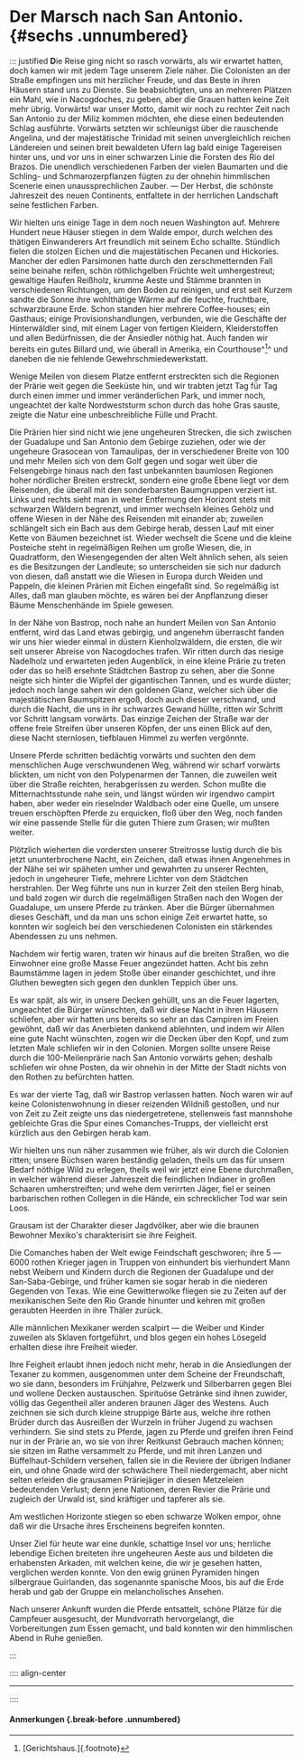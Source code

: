 # Der Marsch nach San Antonio. {#sechs .unnumbered}

::: justified
**D**ie Reise ging nicht so rasch vorwärts, als wir erwartet hatten, doch kamen wir
mit jedem Tage unserem Ziele näher. Die Colonisten an der Straße empfingen uns
mit herzlicher Freude, und das Beste in ihren Häusern stand uns zu Dienste. Sie
beabsichtigten, uns an mehreren Plätzen ein Mahl, wie in Nacogdoches, zu geben,
aber die Grauen hatten keine Zeit mehr übrig. Vorwärts! war unser Motto, damit
wir noch zu rechter Zeit nach San Antonio zu der Miliz kommen möchten, ehe diese
einen bedeutenden Schlag ausführte. Vorwärts setzten wir schleunigst über die
rauschende Angelina, und der majestätische Trinidad mit seinen unvergleichlich
reichen Ländereien und seinen breit bewaldeten Ufern lag bald einige Tagereisen
hinter uns, und vor uns in einer schwarzen Linie die Forsten des Rio del Brazos.
Die unendlich verschiedenen Farben der vielen Baumarten und die Schling- und
Schmarozerpflanzen fügten zu der ohnehin himmlischen Scenerie einen
unaussprechlichen Zauber. — Der Herbst, die schönste Jahreszeit des neuen
Continents, entfaltete in der herrlichen Landschaft seine festlichen Farben.

Wir hielten uns einige Tage in dem noch neuen Washington auf. Mehrere Hundert
neue Häuser stiegen in dem Walde empor, durch welchen des thätigen Einwanderers
Art freundlich mit seinem Echo schallte. Stündlich fielen die stolzen Eichen und
die majestätischen Pecanen und Hickories. Mancher der edlen Parsimonen hatte
durch den zerschmetternden Fall seine beinahe reifen, schön röthlichgelben
Früchte weit umhergestreut; gewaltige Haufen Reißholz, krumme Aeste und Stämme
brannten in verschiedenen Richtungen, um den Boden zu reinigen, und erst seit
Kurzem sandte die Sonne ihre wohlthätige Wärme auf die feuchte, fruchtbare,
schwarzbraune Erde. Schon standen hier mehrere Coffee-houses; ein Gasthaus;
einige Provisionshandlungen, verbunden, wie die Geschäfte der Hinterwäldler
sind, mit einem Lager von fertigen Kleidern, Kleiderstoffen und allen
Bedürfnissen, die der Ansiedler nöthig hat. Auch fanden wir bereits ein gutes
Billard und, wie überall in Amerika, ein Courthouse^[^0600]^ und daneben die nie
fehlende Gewehrschmiedewerkstatt.

Wenige Meilen von diesem Platze entfernt erstreckten sich die Regionen der
Prärie weit gegen die Seeküste hin, und wir trabten jetzt Tag für Tag durch
einen immer und immer veränderlichen Park, und immer noch, ungeachtet der kalte
Nordweststurm schon durch das hohe Gras sauste, zeigte die Natur eine
unbeschreibliche Fülle und Pracht.

Die Prärien hier sind nicht wie jene ungeheuren Strecken, die sich zwischen der
Guadalupe und San Antonio dem Gebirge zuziehen, oder wie der ungeheure Grasocean
von Tamaulipas, der in verschiedener Breite von 100 und mehr Meilen sich von dem
Golf gegen und sogar weit über die Felsengebirge hinaus nach den fast
unbekannten baumlosen Regionen hoher nördlicher Breiten erstreckt, sondern eine
große Ebene liegt vor dem Reisenden, die überall mit den sonderbarsten
Baumgruppen verziert ist. Links und rechts sieht man in weiter Entfernung den
Horizont stets mit schwarzen Wäldern begrenzt, und immer wechseln kleines Gehölz
und offene Wiesen in der Nähe des Reisenden mit einander ab; zuweilen schlängelt
sich ein Bach aus dem Gebirge herab, dessen Lauf mit einer Kette von Bäumen
bezeichnet ist. Wieder wechselt die Scene und die kleine Posteiche steht in
regelmäßigen Reihen um große Wiesen, die, in Quadratform, den Wiesengegenden der
alten Welt ähnlich sehen, als seien es die Besitzungen der Landleute; so
unterscheiden sie sich nur dadurch von diesen, daß anstatt wie die Wiesen in
Europa durch Weiden und Pappeln, die kleinen Prärien mit Eichen eingefaßt sind.
So regelmäßig ist Alles, daß man glauben möchte, es wären bei der Anpflanzung
dieser Bäume Menschenhände im Spiele gewesen.

In der Nähe von Bastrop, noch nahe an hundert Meilen von San Antonio entfernt,
wird das Land etwas gebirgig, und angenehm überrascht fanden wir uns hier wieder
einmal in düstern Kienholzwäldern, die ersten, die wir seit unserer Abreise von
Nacogdoches trafen. Wir ritten durch das riesige Nadelholz und erwarteten jeden
Augenblick, in eine kleine Prärie zu treten oder das so heiß ersehnte Städtchen
Bastrop zu sehen, aber die Sonne neigte sich hinter die Wipfel der gigantischen
Tannen, und es wurde düster; jedoch noch lange sahen wir den goldenen Glanz,
welcher sich über die majestätischen Baumspitzen ergoß, doch auch dieser
verschwand, und durch die Nacht, die uns in ihr schwarzes Gewand hüllte, ritten
wir Schritt vor Schritt langsam vorwärts. Das einzige Zeichen der Straße war der
offene freie Streifen über unseren Köpfen, der uns einen Blick auf den, diese
Nacht sternlosen, tiefblauen Himmel zu werfen vergönnte.

Unsere Pferde schritten bedächtig vorwärts und suchten den dem menschlichen Auge
verschwundenen Weg, während wir scharf vorwärts blickten, um nicht von den
Polypenarmen der Tannen, die zuweilen weit über die Straße reichten,
herabgerissen zu werden. Schon mußte die Mitternachtsstunde nahe sein, und
längst würden wir irgendwo campirt haben, aber weder ein rieselnder Waldbach
oder eine Quelle, um unsere treuen erschöpften Pferde zu erquicken, floß über
den Weg, noch fanden wir eine passende Stelle für die guten Thiere zum Grasen;
wir mußten weiter.

Plötzlich wieherten die vordersten unserer Streitrosse lustig durch die bis
jetzt ununterbrochene Nacht, ein Zeichen, daß etwas ihnen Angenehmes in der Nähe
sei wir späheten umher und gewahrten zu unserer Rechten, jedoch in ungeheurer
Tiefe, mehrere Lichter von dem Städtchen herstrahlen. Der Weg führte uns nun in
kurzer Zeit den steilen Berg hinab, und bald zogen wir durch die regelmäßigen
Straßen nach den Wogen der Guadalupe, um unsere Pferde zu tränken. Aber die
Bürger übernahmen dieses Geschäft, und da man uns schon einige Zeit erwartet
hatte, so konnten wir sogleich bei den verschiedenen Colonisten ein stärkendes
Abendessen zu uns nehmen.

Nachdem wir fertig waren, traten wir hinaus auf die breiten Straßen, wo die
Einwohner eine große Masse Feuer angezündet hatten. Acht bis zehn Baumstämme
lagen in jedem Stoße über einander geschichtet, und ihre Gluthen bewegten sich
gegen den dunklen Teppich über uns.

Es war spät, als wir, in unsere Decken gehüllt, uns an die Feuer lagerten,
ungeachtet die Bürger wünschten, daß wir diese Nacht in ihren Häusern schliefen,
aber wir hatten uns bereits so sehr an das Campiren im Freien gewöhnt, daß wir
das Anerbieten dankend ablehnten, und indem wir Allen eine gute Nacht wünschten,
zogen wir die Decken über den Kopf, und zum letzten Male schliefen wir in den
Colonien. Morgen sollte unsere Reise durch die 100-Meilenprärie nach San Antonio
vorwärts gehen; deshalb schliefen wir ohne Posten, da wir ohnehin in der Mitte
der Stadt nichts von den Rothen zu befürchten hatten.

Es war der vierte Tag, daß wir Bastrop verlassen hatten. Noch waren wir auf
keine Colonistenwohnung in dieser reizenden Wildniß gestoßen, und nur von Zeit
zu Zeit zeigte uns das niedergetretene, stellenweis fast mannshohe gebleichte
Gras die Spur eines Comanches-Trupps, der vielleicht erst kürzlich aus den
Gebirgen herab kam.

Wir hielten uns nun näher zusammen wie früher, als wir durch die Colonien
ritten; unsere Büchsen waren beständig geladen, theils um das für unsern Bedarf
nöthige Wild zu erlegen, theils weil wir jetzt eine Ebene durchmaßen, in welcher
während dieser Jahreszeit die feindlichen Indianer in großen Schaaren
umherstreiften; und wehe dem verirrten Jäger, fiel er seinen barbarischen rothen
Collegen in die Hände, ein schrecklicher Tod war sein Loos.

Grausam ist der Charakter dieser Jagdvölker, aber wie die braunen Bewohner
Mexiko's charakterisirt sie ihre Feigheit.

Die Comanches haben der Welt ewige Feindschaft geschworen; ihre 5 —6000 rothen
Krieger jagen in Truppen von einhundert bis vierhundert Mann nebst Weibern und
Kindern durch die Regionen der Guadalupe und der San-Saba-Gebirge, und früher
kamen sie sogar herab in die niederen Gegenden von Texas. Wie eine Gewitterwolke
fliegen sie zu Zeiten auf der mexikanischen Seite den Rio Grande hinunter und
kehren mit großen geraubten Heerden in ihre Thäler zurück.

Alle männlichen Mexikaner werden scalpirt — die Weiber und Kinder zuweilen als
Sklaven fortgeführt, und blos gegen ein hohes Lösegeld erhalten diese ihre
Freiheit wieder.

Ihre Feigheit erlaubt ihnen jedoch nicht mehr, herab in die Ansiedlungen der
Texaner zu kommen, ausgenommen unter dem Scheine der Freundschaft, wo sie dann,
besonders im Frühjahre, Pelzwerk und Silberbarren gegen Blei und wollene Decken
austauschen. Spirituöse Getränke sind ihnen zuwider, völlig das Gegentheil aller
anderen braunen Jäger des Westens. Auch zeichnen sie sich durch kleine struppige
Bärte aus, welche ihre rothen Brüder durch das Ausreißen der Wurzeln in früher
Jugend zu wachsen verhindern. Sie sind stets zu Pferde, jagen zu Pferde und
greifen ihren Feind nur in der Prärie an, wo sie von ihrer Reitkunst Gebrauch
machen können; sie sitzen im Rathe versammelt zu Pferde, und mit ihren Lanzen
und Büffelhaut-Schildern versehen, fallen sie in die Reviere der übrigen
Indianer ein, und ohne Gnade wird der schwächere Theil niedergemacht, aber nicht
selten erleiden die grausamen Präriejäger in diesen Metzeleien bedeutenden
Verlust; denn jene Nationen, deren Revier die Prärie und zugleich der Urwald
ist, sind kräftiger und tapferer als sie.

Am westlichen Horizonte stiegen so eben schwarze Wolken empor, ohne daß wir die
Ursache ihres Erscheinens begreifen konnten.

Unser Ziel für heute war eine dunkle, schattige Insel vor uns; herrliche
lebendige Eichen breiteten ihre ungeheuren Aeste aus und bildeten die
erhabensten Arkaden, mit welchen keine, die wir je gesehen hatten, verglichen
werden konnte. Von den ewig grünen Pyramiden hingen silbergraue Guirlanden, das
sogenannte spanische Moos, bis auf die Erde herab und gab der Gruppe ein
melancholisches Ansehen.

Nach unserer Ankunft wurden die Pferde entsattelt, schöne Plätze für die
Campfeuer ausgesucht, der Mundvorrath hervorgelangt, die Vorbereitungen zum
Essen gemacht, und bald konnten wir den himmlischen Abend in Ruhe genießen.

:::

:::: align-center
****
::::

#### **Anmerkungen** {.break-before .unnumbered}

[^0600]: [Gerichtshaus.]{.footnote}
